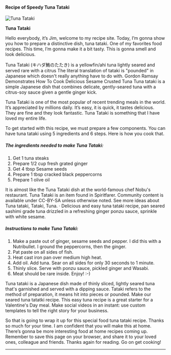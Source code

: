             

#### Recipe of Speedy Tuna Tataki

![Tuna Tataki](https://img-global.cpcdn.com/recipes/5800027782905856/751x532cq70/tuna-tataki-recipe-main-photo.jpg)

**Tuna Tataki**

Hello everybody, it’s Jim, welcome to my recipe site. Today, I’m gonna show you how to prepare a distinctive dish, tuna tataki. One of my favorites food recipes. This time, I’m gonna make it a bit tasty. This is gonna smell and look delicious.

Tuna Tataki (キハダ鮪のたたき) is a yellowfin/ahi tuna lightly seared and served rare with a citrus The literal translation of tataki is "pounded" in Japanese which doesn't really anything have to do with. Gordon Ramsay Demonstrates How To Cook Delicious Sesame Crusted Tuna Tuna tataki is a simple Japanese dish that combines delicate, gently-seared tuna with a citrus-soy sauce given a gentle ginger kick.

Tuna Tataki is one of the most popular of recent trending meals in the world. It’s appreciated by millions daily. It’s easy, it is quick, it tastes delicious. They are fine and they look fantastic. Tuna Tataki is something that I have loved my entire life.

To get started with this recipe, we must prepare a few components. You can have tuna tataki using 5 ingredients and 6 steps. Here is how you cook that.

##### The ingredients needed to make Tuna Tataki:

1.  Get 1 tuna steaks
2.  Prepare 1/2 cup fresh grated ginger
3.  Get 4 tbsp Sesame seeds
4.  Prepare 1 tbsp cracked black peppercorns
5.  Prepare 1 olive oil

It is almost like the Tuna Tataki dish at the world-famous chef Nobu's restaurant. Tuna Tataki is an item found in Spiritfarer. Community content is available under CC-BY-SA unless otherwise noted. See more ideas about Tuna tataki, Tataki, Tuna. · Delicious and easy tuna tataki recipe, pan seared sashimi grade tuna drizzled in a refreshing ginger ponzu sauce, sprinkle with white sesame.

##### Instructions to make Tuna Tataki:

1.  Make a paste out of ginger, sesame seeds and pepper. I did this with a Nutribullet. I ground the peppercorns, then the ginger.
2.  Pat paste on all sides of fish.
3.  Heat cast iron pan over medium high heat.
4.  Add oil. Add tuna. Sear on all sides for only 30 seconds to 1 minute.
5.  Thinly slice. Serve with ponzu sauce, pickled ginger and Wasabi.
6.  Meat should be rare inside. Enjoy! :-)

Tuna tataki is a Japanese dish made of thinly sliced, lightly seared tuna that's garnished and served with a dipping sauce. Tataki refers to the method of preparation, it means hit into pieces or pounded. Make our seared tuna tatatki recipe. This easy tuna recipe is a great starter for a Valentine's Day meal. Make social videos in an instant: use custom templates to tell the right story for your business.

So that is going to wrap it up for this special food tuna tataki recipe. Thanks so much for your time. I am confident that you will make this at home. There’s gonna be more interesting food at home recipes coming up. Remember to save this page on your browser, and share it to your loved ones, colleague and friends. Thanks again for reading. Go on get cooking!

* * *
